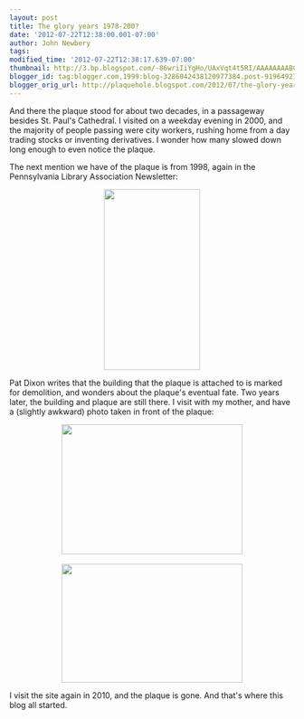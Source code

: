 ```yaml
---
layout: post
title: The glory years 1978-200?
date: '2012-07-22T12:38:00.001-07:00'
author: John Newbery
tags: 
modified_time: '2012-07-22T12:38:17.639-07:00'
thumbnail: http://3.bp.blogspot.com/-86wriIiYgHo/UAxVqt4t5RI/AAAAAAAABC8/nZrQenJLXuU/s72-c/1998Update.jpg
blogger_id: tag:blogger.com,1999:blog-3286042438120977384.post-9196492129542565093
blogger_orig_url: http://plaquehole.blogspot.com/2012/07/the-glory-years-1978-200.html
---
```


And there the plaque stood for about two decades, in a passageway besides St. Paul's Cathedral. I visited on a weekday evening in 2000, and the majority of people passing were city workers, rushing home from a day trading stocks or inventing derivatives. I wonder how many slowed down long enough to even notice the plaque. 

The next mention we have of the plaque is from 1998, again in the Pennsylvania Library Association Newsletter: 

<div class="separator" style="clear: both; text-align: center;"><a href="http://3.bp.blogspot.com/-86wriIiYgHo/UAxVqt4t5RI/AAAAAAAABC8/nZrQenJLXuU/s1600/1998Update.jpg" imageanchor="1" style="margin-left: 1em; margin-right: 1em;"><img border="0" height="320" src="http://3.bp.blogspot.com/-86wriIiYgHo/UAxVqt4t5RI/AAAAAAAABC8/nZrQenJLXuU/s320/1998Update.jpg" width="170" /></a></div>

Pat Dixon writes that the building that the plaque is attached to is marked for demolition, and wonders about the plaque's eventual fate. Two years later, the building and plaque are still there. I visit with my mother, and have a (slightly awkward) photo taken in front of the plaque: 

<div class="separator" style="clear: both; text-align: center;"><a href="http://4.bp.blogspot.com/-i9-R4ATp3sg/S6kfaUhS4CI/AAAAAAAAAA0/RIUVAuwoiVg/s1600/John_Newbery_plaque.jpg" imageanchor="1" style="margin-left: 1em; margin-right: 1em;"><img border="0" height="230" src="http://4.bp.blogspot.com/-i9-R4ATp3sg/S6kfaUhS4CI/AAAAAAAAAA0/RIUVAuwoiVg/s320/John_Newbery_plaque.jpg" width="320" /></a></div><br /><div class="separator" style="clear: both; text-align: center;"><a href="http://2.bp.blogspot.com/-6uw9GK824uE/S6jEHvqWFPI/AAAAAAAAAAs/XMLfSMDPdec/s1600/Me_with_the_John_Newbery_plaque.jpg" imageanchor="1" style="margin-left: 1em; margin-right: 1em;"><img border="0" height="210" src="http://2.bp.blogspot.com/-6uw9GK824uE/S6jEHvqWFPI/AAAAAAAAAAs/XMLfSMDPdec/s320/Me_with_the_John_Newbery_plaque.jpg" width="320" /></a></div> 

I visit the site again in 2010, and the plaque is gone. And that's where this blog all started.